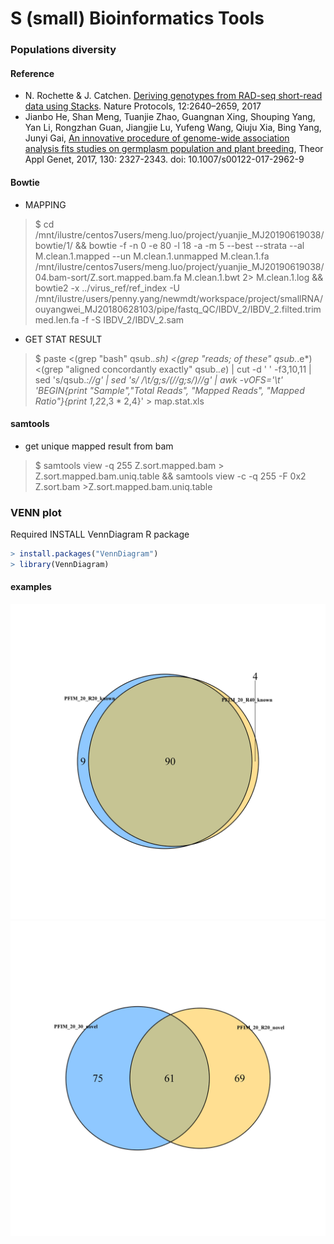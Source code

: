 #  S (small) Bioinformatics Tools

### Populations diversity 

#### Reference

- N. Rochette & J. Catchen. [Deriving genotypes from RAD-seq short-read data using Stacks](https://www.nature.com/articles/nprot.2017.123). Nature Protocols, 12:2640–2659, 2017
- Jianbo He, Shan Meng, Tuanjie Zhao, Guangnan Xing, Shouping Yang, Yan Li, Rongzhan Guan, Jiangjie Lu, Yufeng Wang, Qiuju Xia, Bing Yang, Junyi Gai, [An innovative procedure of genome-wide association analysis fits studies on germplasm population and plant breeding](https://link.springer.com/article/10.1007%2Fs00122-017-2962-9), Theor Appl Genet, 2017, 130: 2327-2343. doi: 10.1007/s00122-017-2962-9

#### Bowtie
* MAPPING
> $ cd /mnt/ilustre/centos7users/meng.luo/project/yuanjie_MJ20190619038/bowtie/1/ && bowtie -f -n 0 -e 80 -l 18 -a -m 5 --best --strata --al M.clean.1.mapped --un M.clean.1.unmapped M.clean.1.fa /mnt/ilustre/centos7users/meng.luo/project/yuanjie_MJ20190619038/04.bam-sort/Z.sort.mapped.bam.fa M.clean.1.bwt 2> M.clean.1.log && bowtie2 -x ../virus_ref/ref_index -U /mnt/ilustre/users/penny.yang/newmdt/workspace/project/smallRNA/ouyangwei_MJ20180628103/pipe/fastq_QC/IBDV_2/IBDV_2.filted.trimmed.len.fa -f -S IBDV_2/IBDV_2.sam

* GET STAT RESULT
> $ paste <(grep "bash" qsub.*.sh) <(grep "reads; of these" qsub.*.e*) <(grep "aligned concordantly exactly" qsub.*.e*) | cut -d ' ' -f3,10,11 | sed 's/qsub.*://g' | sed 's/ /\t/g;s/(//g;s/)//g' | awk -vOFS='\t' 'BEGIN{print "Sample","Total Reads", "Mapped Reads", "Mapped Ratio"}{print $1,$2*2,$3*2,$4}' > map.stat.xls

#### samtools
* get unique mapped result from bam
> $ samtools view -q 255 Z.sort.mapped.bam > Z.sort.mapped.bam.uniq.table && samtools view -c -q 255 -F 0x2 Z.sort.bam >Z.sort.mapped.bam.uniq.table

### VENN plot

Required INSTALL VennDiagram R package 
 ```r
> install.packages("VennDiagram")
> library(VennDiagram)
```
#### examples

![venn 1](VENN/Fig/0001.jpg "venn1")
![venn 2](VENN/Fig/0002.jpg "venn2")
